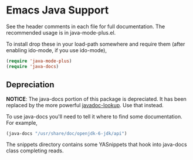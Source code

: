 # Emacs Java Support

See the header comments in each file for full documentation. The
recommended usage is in java-mode-plus.el.

To install drop these in your load-path somewhere and require them
(after enabling ido-mode, if you use ido-mode),

```el
(require 'java-mode-plus)
(require 'java-docs)
```

## Depreciation

**NOTICE**: The java-docs portion of this package is depreciated. It
has been replaced by the more powerful
[javadoc-lookup](https://github.com/skeeto/javadoc-lookup). Use that
instead.

To use java-docs you'll need to tell it where to find some
documentation. For example,

```el
(java-docs "/usr/share/doc/openjdk-6-jdk/api")
```

The snippets directory contains some YASnippets that hook into
java-docs class completing reads.
